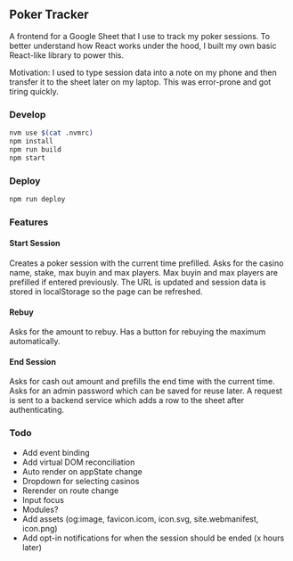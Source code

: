 ## Poker Tracker

A frontend for a Google Sheet that I use to track my poker sessions. To better
understand how React works under the hood, I built my own basic React-like
library to power this.

Motivation: I used to type session data into a note on my phone and then
transfer it to the sheet later on my laptop. This was error-prone and got tiring
quickly.

### Develop

```sh
nvm use $(cat .nvmrc)
npm install
npm run build
npm start
```

### Deploy

```sh
npm run deploy
```

### Features

#### Start Session

Creates a poker session with the current time prefilled. Asks for the casino
name, stake, max buyin and max players. Max buyin and max players are prefilled
if entered previously. The URL is updated and session data is stored in
localStorage so the page can be refreshed.

#### Rebuy

Asks for the amount to rebuy. Has a button for rebuying the maximum
automatically.

#### End Session

Asks for cash out amount and prefills the end time with the current time. Asks
for an admin password which can be saved for reuse later. A request is sent to a
backend service which adds a row to the sheet after authenticating.

### Todo

- Add event binding
- Add virtual DOM reconciliation
- Auto render on appState change
- Dropdown for selecting casinos
- Rerender on route change
- Input focus
- Modules?
- Add assets (og:image, favicon.icom, icon.svg, site.webmanifest, icon.png)
- Add opt-in notifications for when the session should be ended (x hours later)
